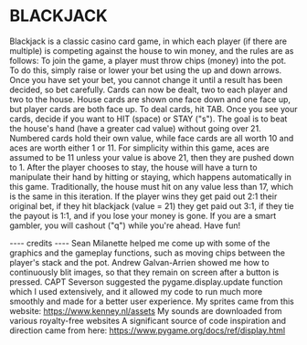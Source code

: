# BLACKJACK
Blackjack is a classic casino card game, in which each player (if there are multiple) is competing against the house to win money, and the rules are as follows:
To join the game, a player must throw chips (money) into the pot.  To do this, simply raise or lower your bet using the up and down arrows.
Once you have set your bet, you cannot change it until a result has been decided, so bet carefully.
Cards can now be dealt, two to each player and two to the house.  House cards are shown one face down and one face up, but player cards are both face up.  To deal cards, hit TAB.
Once you see your cards, decide if you want to HIT (space) or STAY ("s").  The goal is to beat the house's hand (have a greater cad value) without going over 21.
Numbered cards hold their own value, while face cards are all worth 10 and aces are worth either 1 or 11. 
For simplicity within this game, aces are assumed to be 11 unless your value is above 21, then they are pushed down to 1.
After the player chooses to stay, the house will have a turn to manipulate their hand by hitting or staying, which happens automatically in this game.
Traditionally, the house must hit on any value less than 17, which is the same in this iteration.
If the player wins they get paid out 2:1 their original bet, if they hit blackjack (value = 21) they get paid out 3:1, if they tie the payout is 1:1, and if you lose your money is gone.
If you are a smart gambler, you will cashout ("q") while you're ahead.  Have fun!

---- credits ----
Sean Milanette helped me come up with some of the graphics and the gameplay functions, such as moving chips between the player's stack and the pot.
Andrew Galvan-Arrien showed me how to continuously blit images, so that they remain on screen after a button is pressed.
CAPT Severson suggested the pygame.display.update function which I used extensively, and it allowed my code to run much more smoothly and made for a better user experience.
My sprites came from this website: https://www.kenney.nl/assets
My sounds are downloaded from various royalty-free websites
A significant source of code inspiration and direction came from here: https://www.pygame.org/docs/ref/display.html
